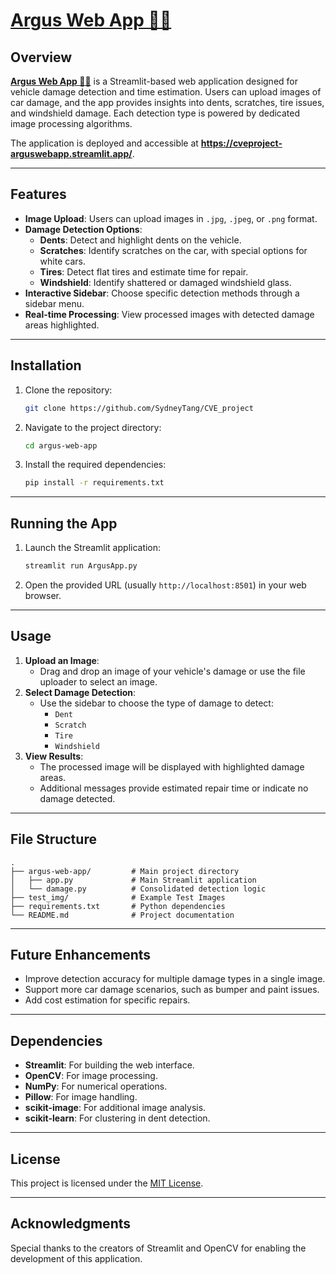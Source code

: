 # [Argus Web App 🚗👀](https://cveproject-arguswebapp.streamlit.app/)

## Overview
**[Argus Web App 🚗👀](https://cveproject-arguswebapp.streamlit.app/)** is a Streamlit-based web application designed for vehicle damage detection and time estimation. Users can upload images of car damage, and the app provides insights into dents, scratches, tire issues, and windshield damage. Each detection type is powered by dedicated image processing algorithms.

The application is deployed and accessible at **https://cveproject-arguswebapp.streamlit.app/**.

---

## Features
- **Image Upload**: Users can upload images in `.jpg`, `.jpeg`, or `.png` format.
- **Damage Detection Options**:
  - **Dents**: Detect and highlight dents on the vehicle.
  - **Scratches**: Identify scratches on the car, with special options for white cars.
  - **Tires**: Detect flat tires and estimate time for repair.
  - **Windshield**: Identify shattered or damaged windshield glass.
- **Interactive Sidebar**: Choose specific detection methods through a sidebar menu.
- **Real-time Processing**: View processed images with detected damage areas highlighted.
  
---

## Installation
1. Clone the repository:
   ```bash
   git clone https://github.com/SydneyTang/CVE_project
   ```
2. Navigate to the project directory:
   ```bash
   cd argus-web-app
   ```
3. Install the required dependencies:
   ```bash
   pip install -r requirements.txt
   ```

---

## Running the App
1. Launch the Streamlit application:
   ```bash
   streamlit run ArgusApp.py
   ```
2. Open the provided URL (usually `http://localhost:8501`) in your web browser.

---

## Usage
1. **Upload an Image**:
   - Drag and drop an image of your vehicle's damage or use the file uploader to select an image.
2. **Select Damage Detection**:
   - Use the sidebar to choose the type of damage to detect:
     - `Dent`
     - `Scratch`
     - `Tire`
     - `Windshield`
3. **View Results**:
   - The processed image will be displayed with highlighted damage areas.
   - Additional messages provide estimated repair time or indicate no damage detected.

---

## File Structure
```plaintext
.
├── argus-web-app/         # Main project directory
│   ├── app.py             # Main Streamlit application
│   └── damage.py          # Consolidated detection logic
├── test_img/              # Example Test Images
├── requirements.txt       # Python dependencies
└── README.md              # Project documentation
```

---

## Future Enhancements
- Improve detection accuracy for multiple damage types in a single image.
- Support more car damage scenarios, such as bumper and paint issues.
- Add cost estimation for specific repairs.

---

## Dependencies
- **Streamlit**: For building the web interface.
- **OpenCV**: For image processing.
- **NumPy**: For numerical operations.
- **Pillow**: For image handling.
- **scikit-image**: For additional image analysis.
- **scikit-learn**: For clustering in dent detection.

---

## License
This project is licensed under the [MIT License](LICENSE).

---

## Acknowledgments
Special thanks to the creators of Streamlit and OpenCV for enabling the development of this application.
